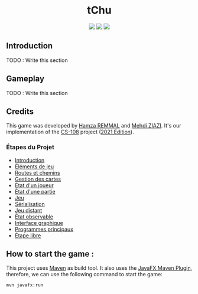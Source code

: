 <div align="center">
  <h1>tChu</h1>
</div>

<div align="center">
  <a href="https://github.com/hamzaremmal/tchu"><img src="https://github.com/hamzaremmal/tchu/actions/workflows/maven.yml/badge.svg?branch=master"/></a>
  <a href="https://codeclimate.com/github/hamzaremmal/tchu/maintainability"><img src="https://api.codeclimate.com/v1/badges/1c2199c4e816df33a7a6/maintainability"/></a>
  <a href="https://codeclimate.com/github/hamzaremmal/tchu/test_coverage"><img src="https://api.codeclimate.com/v1/badges/1c2199c4e816df33a7a6/test_coverage"/></a>
</div>

## Introduction

TODO : Write this section

## Gameplay

TODO : Write this section

## Credits

This game was developed by [Hamza REMMAL](https://github.com/hamzaremmal) and [Mehdi ZIAZI](https://github.com/ziazi).
It's our implementation of the [CS-108](https://cs108.epfl.ch) project ([2021 Edition](https://cs108.epfl.ch/archive/21/)).

### Étapes du Projet

- [Introduction](https://cs108.epfl.ch/archive/21/p/00_introduction.html)
- [Éléments de jeu](https://cs108.epfl.ch/archive/21/p/01_game-elements.html)
- [Routes et chemins](https://cs108.epfl.ch/archive/21/p/02_routes-trails.html)
- [Gestion des cartes](https://cs108.epfl.ch/archive/21/p/03_card-state.html)
- [État d'un joueur](https://cs108.epfl.ch/archive/21/p/04_player-state.html)
- [État d'une partie](https://cs108.epfl.ch/archive/21/p/05_game-state.html)
- [Jeu](https://cs108.epfl.ch/archive/21/p/06_game.html)
- [Sérialisation](https://cs108.epfl.ch/archive/21/p/07_serialization.html)
- [Jeu distant](https://cs108.epfl.ch/archive/21/p/08_remote-play.html)
- [État observable](https://cs108.epfl.ch/archive/21/p/09_observable-state.html)
- [Interface graphique](https://cs108.epfl.ch/archive/21/p/10_gui.html)
- [Programmes principaux](https://cs108.epfl.ch/archive/21/p/11_main.html)
- [Étape libre](https://cs108.epfl.ch/archive/21/p/12_free.html)

## How to start the game :

This project uses [Maven](https://maven.apache.org/) as build tool. It also uses the [JavaFX Maven Plugin](https://mvnrepository.com/artifact/org.openjfx/javafx-maven-plugin/0.0.8), therefore, we can use the following command to start the game:

```console
mvn javafx:run
```
